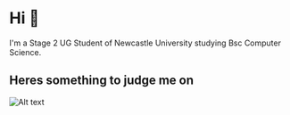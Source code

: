 # Hi 👋
I'm a Stage 2 UG Student of Newcastle University studying Bsc Computer Science.

Heres something to judge me on
---

![Alt text](https://spotify-recently-played-readme.vercel.app/api?user=mikey_plummer&unique={true|1|on|yes}&width=1000)

<!--
**Michael-Plummer/Michael-Plummer** is a ✨ _special_ ✨ repository because its `README.md` (this file) appears on your GitHub profile.

Here are some ideas to get you started:

- 🔭 I’m currently working on ...
- 🌱 I’m currently learning ...
- 👯 I’m looking to collaborate on ...
- 🤔 I’m looking for help with ...
- 💬 Ask me about ...
- 📫 How to reach me: ...
- 😄 Pronouns: ...
- ⚡ Fun fact: ...
-->
